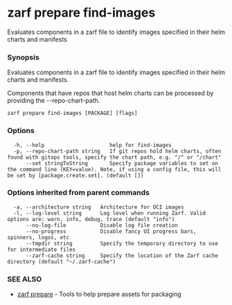 # zarf prepare find-images

Evaluates components in a zarf file to identify images specified in their helm charts and manifests

### Synopsis

Evaluates components in a zarf file to identify images specified in their helm charts and manifests.

Components that have repos that host helm charts can be processed by providing the --repo-chart-path.

```
zarf prepare find-images [PACKAGE] [flags]
```

### Options

```
  -h, --help                     help for find-images
  -p, --repo-chart-path string   If git repos hold helm charts, often found with gitops tools, specify the chart path, e.g. "/" or "/chart"
      --set stringToString       Specify package variables to set on the command line (KEY=value). Note, if using a config file, this will be set by [package.create.set]. (default [])
```

### Options inherited from parent commands

```
  -a, --architecture string   Architecture for OCI images
  -l, --log-level string      Log level when running Zarf. Valid options are: warn, info, debug, trace (default "info")
      --no-log-file           Disable log file creation
      --no-progress           Disable fancy UI progress bars, spinners, logos, etc
      --tmpdir string         Specify the temporary directory to use for intermediate files
      --zarf-cache string     Specify the location of the Zarf cache directory (default "~/.zarf-cache")
```

### SEE ALSO

* [zarf prepare](zarf_prepare.md)	 - Tools to help prepare assets for packaging

